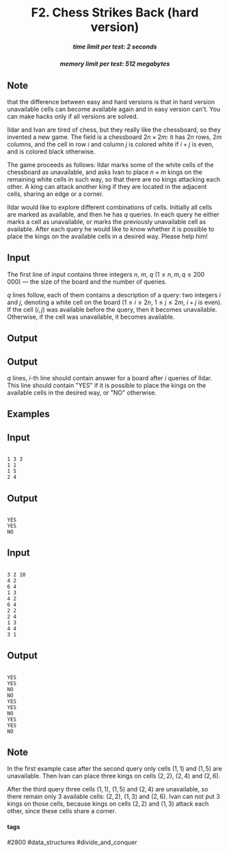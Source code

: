 <h1 style='text-align: center;'> F2. Chess Strikes Back (hard version)</h1>

<h5 style='text-align: center;'>time limit per test: 2 seconds</h5>
<h5 style='text-align: center;'>memory limit per test: 512 megabytes</h5>

## Note

 that the difference between easy and hard versions is that in hard version unavailable cells can become available again and in easy version can't. You can make hacks only if all versions are solved.

Ildar and Ivan are tired of chess, but they really like the chessboard, so they invented a new game. The field is a chessboard $2n \times 2m$: it has $2n$ rows, $2m$ columns, and the cell in row $i$ and column $j$ is colored white if $i+j$ is even, and is colored black otherwise.

The game proceeds as follows: Ildar marks some of the white cells of the chessboard as unavailable, and asks Ivan to place $n \times m$ kings on the remaining white cells in such way, so that there are no kings attacking each other. A king can attack another king if they are located in the adjacent cells, sharing an edge or a corner.

Ildar would like to explore different combinations of cells. Initially all cells are marked as available, and then he has $q$ queries. In each query he either marks a cell as unavailable, or marks the previously unavailable cell as available. After each query he would like to know whether it is possible to place the kings on the available cells in a desired way. Please help him!

## Input

The first line of input contains three integers $n$, $m$, $q$ ($1 \leq n, m, q \leq 200\,000$) — the size of the board and the number of queries.

$q$ lines follow, each of them contains a description of a query: two integers $i$ and $j$, denoting a white cell on the board ($1 \leq i \leq 2n$, $1 \leq j \leq 2m$, $i + j$ is even). If the cell $(i, j)$ was available before the query, then it becomes unavailable. Otherwise, if the cell was unavailable, it becomes available.

## Output

## Output

 $q$ lines, $i$-th line should contain answer for a board after $i$ queries of Ildar. This line should contain "YES" if it is possible to place the kings on the available cells in the desired way, or "NO" otherwise.

## Examples

## Input


```

1 3 3
1 1
1 5
2 4

```
## Output


```

YES
YES
NO

```
## Input


```

3 2 10
4 2
6 4
1 3
4 2
6 4
2 2
2 4
1 3
4 4
3 1

```
## Output


```

YES
YES
NO
NO
YES
YES
NO
YES
YES
NO

```
## Note

In the first example case after the second query only cells $(1, 1)$ and $(1, 5)$ are unavailable. Then Ivan can place three kings on cells $(2, 2)$, $(2, 4)$ and $(2, 6)$.

After the third query three cells $(1, 1)$, $(1, 5)$ and $(2, 4)$ are unavailable, so there remain only 3 available cells: $(2, 2)$, $(1, 3)$ and $(2, 6)$. Ivan can not put 3 kings on those cells, because kings on cells $(2, 2)$ and $(1, 3)$ attack each other, since these cells share a corner.



#### tags 

#2800 #data_structures #divide_and_conquer 